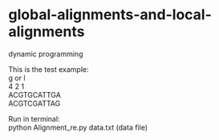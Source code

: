 # global-alignments-and-local-alignments
dynamic programming
   
This is the test example:   
g or l   
4 2 1   
ACGTGCATTGA   
ACGTCGATTAG   

Run in terminal:   
python Alignment_re.py data.txt (data file)   

